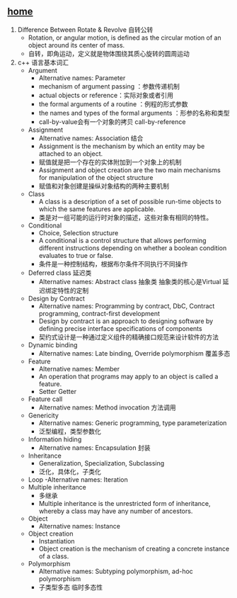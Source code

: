 ## [home](https://gaojiabit.github.io/)
1. Difference Between Rotate & Revolve 自转公转
	- Rotation, or angular motion, is defined as the circular motion of an object around its center of mass.
	- 自转，即角运动，定义就是物体围绕其质心旋转的圆周运动
2. c++ 语言基本词汇
	- Argument
		- Alternative names: Parameter
		- mechanism of argument passing ：参数传递机制
		- actual objects or reference：实际对象或者引用
		- the formal arguments of a routine ：例程的形式参数
		- the names and types of the formal arguments ：形参的名称和类型
		- call-by-value会有一个对象的拷贝 call-by-reference
	- Assignment
		- Alternative names: Association 结合
		- Assignment is the mechanism by which an entity may be attached to an object.
		- 赋值就是把一个存在的实体附加到一个对象上的机制
		- Assignment and object creation are the two main mechanisms for manipulation of the object structure
		- 赋值和对象创建是操纵对象结构的两种主要机制
	- Class
		- A class is a description of a set of possible run-time objects to which the same features are applicable. 
		- 类是对一组可能的运行时对象的描述，这些对象有相同的特性。	
	- Conditional
		- Choice, Selection structure
		- A conditional is a control structure that allows performing different instructions depending on whether a boolean condition evaluates to true or false.
		- 条件是一种控制结构，根据布尔条件不同执行不同操作
	- Deferred class	延迟类
		- Alternative names: Abstract class 抽象类	抽象类的核心是Virtual 延迟绑定特性的定制	
	- Design by Contract
		- Alternative names: Programming by contract, DbC, Contract programming, contract-first development
		- Design by contract is an approach to designing software by defining precise interface specifications of components
		- 契约式设计是一种通过定义组件的精确接口规范来设计软件的方法	
	- Dynamic binding
		- Alternative names: Late binding, Override polymorphism 覆盖多态	
	- Feature
		- Alternative names: Member
		- An operation that programs may apply to an object is called a feature.
		- Setter Getter
	- Feature call 
		- Alternative names: Method invocation 方法调用	
	- Genericity
		- Alternative names: Generic programming, type parameterization
		- 泛型编程，类型参数化	
	- Information hiding
		- Alternative names: Encapsulation 封装	
	- Inheritance
		- Generalization, Specialization, Subclassing 
		- 泛化，具体化，子类化	
	- Loop
		-Alternative names: Iteration
	- Multiple inheritance
		- 多继承
		- Multiple inheritance is the unrestricted form of inheritance, whereby a class may have any number of ancestors.	
	- Object
		- Alternative names: Instance
	- Object creation
		- Instantiation
		- Object creation is the mechanism of creating a concrete instance of a class.
	- Polymorphism
		- Alternative names: Subtyping polymorphism, ad-hoc polymorphism
		- 子类型多态 临时多态性
		
